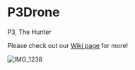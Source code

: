 # P3Drone
P3, The Hunter

Please check out our [Wiki page](https://github.com/MotionStudioCornell/BritneyDrone/wiki) for more!

![IMG_1238](https://github.com/MotionStudioCornell/P3Drone/assets/39002684/f9509f11-d152-4950-b659-caaf163655d5)
